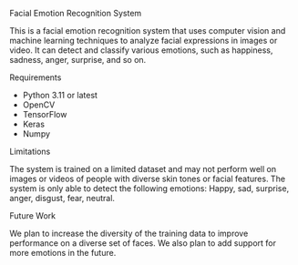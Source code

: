 Facial Emotion Recognition System

This is a facial emotion recognition system that uses computer vision and machine learning techniques to analyze facial expressions in images or video. It can detect and classify various emotions, such as happiness, sadness, anger, surprise, and so on.

Requirements

* Python 3.11 or latest 
* OpenCV
* TensorFlow
* Keras
* Numpy


Limitations

The system is trained on a limited dataset and may not perform well on images or videos of people with diverse skin tones or facial features.
The system is only able to detect the following emotions: Happy, sad, surprise, anger, disgust, fear, neutral.

Future Work

We plan to increase the diversity of the training data to improve performance on a diverse set of faces.
We also plan to add support for more emotions in the future.
